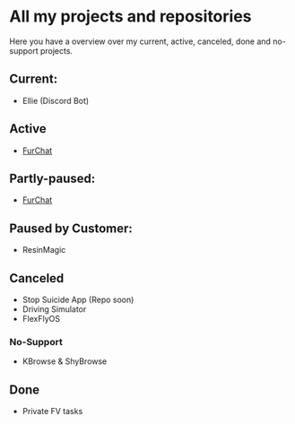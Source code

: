 # All my projects and repositories
Here you have a overview over my current, active, canceled, done and no-support projects.

## Current:
- Ellie (Discord Bot)

## Active
- [FurChat](https://github.com/ShyFoxYT/FurChat)

## Partly-paused:
- [FurChat](https://github.com/ShyFoxYT/FurChat)

## Paused by Customer:
- ResinMagic

## Canceled
- Stop Suicide App (Repo soon)
- Driving Simulator
- FlexFlyOS

### No-Support
- KBrowse & ShyBrowse
## Done
- Private FV tasks
